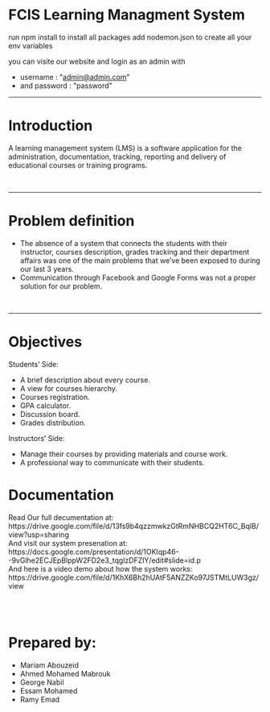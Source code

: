 <h1>FCIS Learning Managment System</h1>
run
npm install to install all packages
add nodemon.json to create all your env variables

you can visite our website and login as an admin with<ul><li> username : "admin@admin.com"</li><li> and password : "password"</li></ul>


<hr>
<h1>Introduction</h1>
<p>A learning management system (LMS) is a software application for the administration, documentation, tracking, reporting and delivery of educational courses or training programs.<p>
<br><hr>

<h1>Problem definition</h1>
<ul>
<li> The absence of a system that connects the students with their instructor, courses description, grades tracking and their department affairs was one of the main problems that we’ve been exposed to during our last 3 years.</li>
<li> Communication through Facebook and Google Forms was not a proper solution for our problem. </li>
</ul>
<br><hr>

<h1>Objectives</h1> 
<p> Students’ Side:<p>
<ul>
<li> A brief description about every course.</li>
<li> A view for courses hierarchy.</li>
<li> Courses registration.</li>
<li> GPA calculator.</li>
<li> Discussion board.</li>
<li> Grades distribution.</li>
</ul>


<p>Instructors’ Side:<p>
<ul>
<li> Manage their courses by providing materials and course work.</li>
<li> A professional way to communicate with their students.</li>
</ul>



<h1>Documentation</h1>
<p>Read Our full decumentation at:<br>
  https://drive.google.com/file/d/13fs9b4qzzmwkzGtRmNHBCQ2HT6C_BqlB/view?usp=sharing <br>
And visit our system presenation at:<br>
https://docs.google.com/presentation/d/1OKIqp46--9vGlhe2ECJEpBlppW2FD2e3_tqglzDFZlY/edit#slide=id.p <br> 
And here is a video demo about how the system works:<br>
https://drive.google.com/file/d/1KhX6Bh2hUAtF5ANZZKo97JSTMtLUW3gz/view
<p>
 <br><br> 
  
<h1>Prepared by:</h1>
<ul>
<li>Mariam Abouzeid</li>
<li>Ahmed Mohamed Mabrouk</li>
<li>George Nabil</li>
<li>Essam Mohamed</li>
<li>Ramy Emad</li>
</ul>


